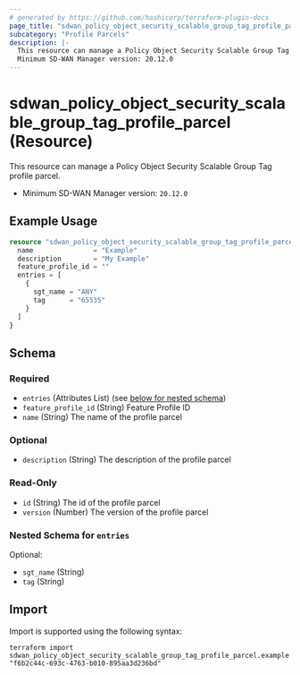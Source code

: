 ```yaml
---
# generated by https://github.com/hashicorp/terraform-plugin-docs
page_title: "sdwan_policy_object_security_scalable_group_tag_profile_parcel Resource - terraform-provider-sdwan"
subcategory: "Profile Parcels"
description: |-
  This resource can manage a Policy Object Security Scalable Group Tag profile parcel.
  Minimum SD-WAN Manager version: 20.12.0
---
```


# sdwan_policy_object_security_scalable_group_tag_profile_parcel (Resource)

This resource can manage a Policy Object Security Scalable Group Tag profile parcel.
  - Minimum SD-WAN Manager version: `20.12.0`

## Example Usage

```terraform
resource "sdwan_policy_object_security_scalable_group_tag_profile_parcel" "example" {
  name               = "Example"
  description        = "My Example"
  feature_profile_id = ""
  entries = [
    {
      sgt_name = "ANY"
      tag      = "65535"
    }
  ]
}
```

<!-- schema generated by tfplugindocs -->
## Schema

### Required

- `entries` (Attributes List) (see [below for nested schema](#nestedatt--entries))
- `feature_profile_id` (String) Feature Profile ID
- `name` (String) The name of the profile parcel

### Optional

- `description` (String) The description of the profile parcel

### Read-Only

- `id` (String) The id of the profile parcel
- `version` (Number) The version of the profile parcel

<a id="nestedatt--entries"></a>
### Nested Schema for `entries`

Optional:

- `sgt_name` (String)
- `tag` (String)

## Import

Import is supported using the following syntax:

```shell
terraform import sdwan_policy_object_security_scalable_group_tag_profile_parcel.example "f6b2c44c-693c-4763-b010-895aa3d236bd"
```
